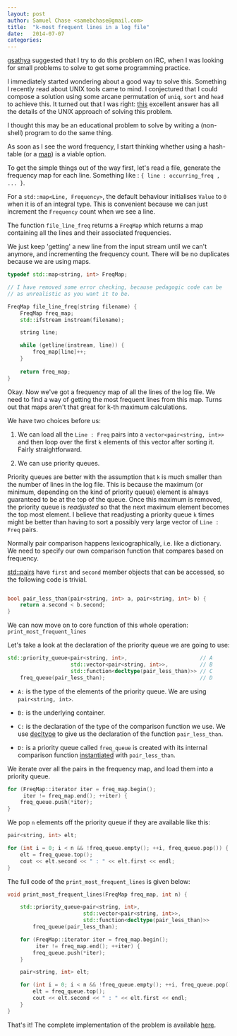 ```yaml
---
layout: post
author: Samuel Chase <samebchase@gmail.com>
title:  "k-most frequent lines in a log file"
date:   2014-07-07 
categories:
---
```


[gsathya](http://gsathya.in/) suggested that I try to do this problem
on IRC, when I was looking for small problems to solve to get some
programming practice.

I immediately started wondering about a good way to solve
this. Something I recently read about UNIX tools came to mind. I
conjectured that I could compose a solution using some arcane
permutation of `uniq`, `sort` and `head` to achieve this. It turned
out that I was right: [this](http://superuser.com/a/383730) excellent
answer has all the details of the UNIX approach of solving this
problem.

I thought this may be an educational problem to solve by writing a
(non-shell) program to do the same thing.

As soon as I see the word frequency, I start thinking whether using a
hash-table (or a
[map](http://en.cppreference.com/w/cpp/container/map)) is a viable
option.

To get the simple things out of the way first, let's read a file,
generate the frequency map for each line.
Something like : `{ line : occurring_freq , ... }`.

For a `std::map<Line, Frequency>`, the default behaviour initialises
`Value` to `0` when it is of an integral type. This is convenient
because we can just increment the `Frequency` count when we see a
line.

The function `file_line_freq` returns a `FreqMap` which returns a map
containing all the lines and their associated frequencies.

We just keep 'getting' a new line from the input stream until we can't
anymore, and incrementing the frequency count. There will be no
duplicates because we are using maps.

```c++ 
typedef std::map<string, int> FreqMap;

// I have removed some error checking, because pedagogic code can be
// as unrealistic as you want it to be.

FreqMap file_line_freq(string filename) {
    FreqMap freq_map;
    std::ifstream instream(filename);

    string line;

    while (getline(instream, line)) {
        freq_map[line]++;
    }
    
    return freq_map;
}
```

Okay. Now we've got a frequency map of all the lines of the log
file. We need to find a way of getting the most frequent lines from
this map. Turns out that maps aren't that great for k-th maximum
calculations.

We have two choices before us:

1. We can load all the `Line : Freq` pairs into a
`vector<pair<string, int>>` and then loop over the first `k` elements of
this vector after sorting it. Fairly straightforward.

2. We can use priority queues.

Priority queues are better with the assumption that `k` is much
smaller than the number of lines in the log file. This is because the
maximum (or minimum, depending on the kind of priority queue) element
is always guaranteed to be at the top of the queue. Once this maximum
is removed, the priority queue is _readjusted_ so that the next
maximum element becomes the top most element. I believe that readjusting a
priority queue `k` times might be better than having to sort a possibly
very large vector of `Line : Freq` pairs.

Normally pair comparison happens lexicographically, i.e. like a
dictionary. We need to specify our own comparison function that
compares based on frequency.

[std::pairs](http://en.cppreference.com/w/cpp/utility/pair) have
`first` and `second` member objects that can be accessed, so the
following code is trivial.

```c++

bool pair_less_than(pair<string, int> a, pair<string, int> b) {
    return a.second < b.second;
}
```

We can now move on to core function of this whole operation:
`print_most_frequent_lines`

Let's take a look at the declaration of the priority queue we are
going to use:

```c++
std::priority_queue<pair<string, int>,                       // A
                    std::vector<pair<string, int>>,          // B
                    std::function<decltype(pair_less_than)>> // C
    freq_queue(pair_less_than);                              // D
```

* `A:` is the type of the elements of the priority queue. We are using
  `pair<string, int>`.

* `B:` is the underlying container.

* `C:` is the declaration of the type of the comparison function we
  use. We use
  [decltype](http://en.cppreference.com/w/cpp/language/decltype) to
  give us the declaration of the function `pair_less_than`.

* `D:` is a priority queue called `freq_queue` is created with its
  internal comparison function
  [instantiated](http://stackoverflow.com/questions/20826078/priority-queue-comparison)
  with `pair_less_than`.

We iterate over all the pairs in the frequency map, and load them into
a priority queue.

```c++
for (FreqMap::iterator iter = freq_map.begin();
     iter != freq_map.end(); ++iter) {
    freq_queue.push(*iter);
}
```  

We pop `n` elements off the priority queue if they are available like this:

```c++
pair<string, int> elt;

for (int i = 0; i < n && !freq_queue.empty(); ++i, freq_queue.pop()) {
    elt = freq_queue.top();
    cout << elt.second << " : " << elt.first << endl;
}
```

The full code of the `print_most_frequent_lines` is given below:
  
```c++
void print_most_frequent_lines(FreqMap freq_map, int n) {

    std::priority_queue<pair<string, int>,
                        std::vector<pair<string, int>>,
                        std::function<decltype(pair_less_than)>>
        freq_queue(pair_less_than);

    for (FreqMap::iterator iter = freq_map.begin();
         iter != freq_map.end(); ++iter) {
        freq_queue.push(*iter);
    }

    pair<string, int> elt;

    for (int i = 0; i < n && !freq_queue.empty(); ++i, freq_queue.pop()) {
        elt = freq_queue.top();
        cout << elt.second << " : " << elt.first << endl;
    }
}
```

That's it! The complete implementation of the problem is available
[here](https://github.com/codesurfers/article-code/blob/master/k-most-frequent-lines/log-lines.cc).

